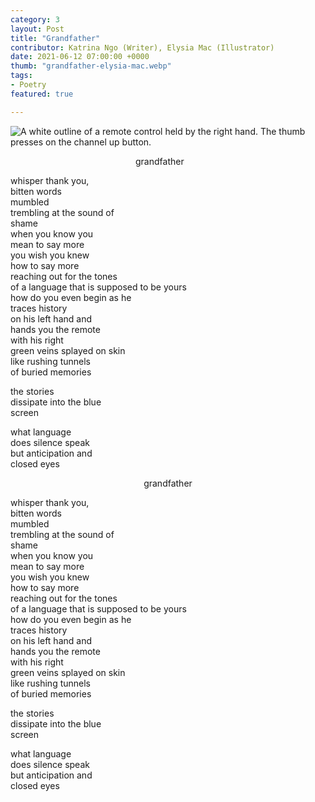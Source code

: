 ```yaml
---
category: 3
layout: Post
title: "Grandfather"
contributor: Katrina Ngo (Writer), Elysia Mac (Illustrator)
date: 2021-06-12 07:00:00 +0000
thumb: "grandfather-elysia-mac.webp"
tags: 
- Poetry
featured: true

---
```

<div class="grandfather-mobile">
    <img src="{{ site.baseurl }}/uploads/3/grandfather-mobile-elysia-mac.png" 
        alt="A white outline of a remote control held by the right hand. The thumb presses on the channel up button.">
    <p style="margin-left: 200px; width: fit-content">grandfather</p>
    <p>whisper thank you,<br/>
    bitten words<br/>
    mumbled<br/>
    trembling at the sound of<br/>
    shame<br/>
    when you know you<br/>
    mean to say more<br/>
    you wish you knew<br/>
    how to say more<br/>
    reaching out for the tones<br/>
    of a language that is supposed to be yours<br/>
    how do you even begin as he<br/>
    traces history<br/>
    on his left hand and<br/>
    hands you the remote<br/>
    with his right<br/>
    green veins splayed on skin<br/>
    like rushing tunnels<br/>
    of buried memories</p>
    <p>the stories<br/>
    dissipate into the blue<br/>
    screen</p>
    <p>what language<br/>
    does silence speak<br/>
    but anticipation and<br/>
    closed eyes</p>
</div>

<div class="grandfather-main white" 
    title="A white outline of a remote control held by the right hand. The thumb presses on the channel up button.">
    <p style="margin-left: auto; margin-right: auto; width: fit-content">grandfather</p>
    <p>whisper thank you,<br/>
    bitten words<br/>
    mumbled<br/>
    trembling at the sound of<br/>
    shame<br/>
    when you know you<br/>
    mean to say more<br/>
    you wish you knew<br/>
    how to say more<br/>
    reaching out for the tones<br/>
    of a language that is supposed to be yours<br/>
    how do you even begin as he<br/>
    traces history<br/>
    on his left hand and<br/>
    hands you the remote<br/>
    with his right<br/>
    green veins splayed on skin<br/>
    like rushing tunnels<br/>
    of buried memories</p>
    <p>the stories<br/>
    dissipate into the blue<br/>
    screen</p>
    <p>what language<br/>
    does silence speak<br/>
    but anticipation and<br/>
    closed eyes</p>
</div>
